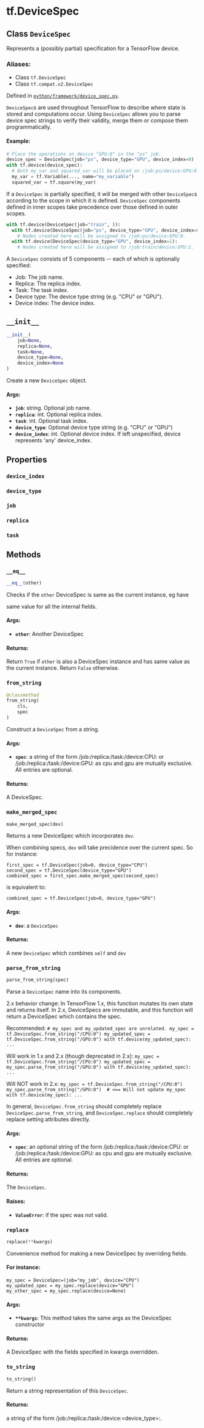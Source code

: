 <div itemscope itemtype="http://developers.google.com/ReferenceObject">
<meta itemprop="name" content="tf.DeviceSpec" />
<meta itemprop="path" content="Stable" />
<meta itemprop="property" content="device_index"/>
<meta itemprop="property" content="device_type"/>
<meta itemprop="property" content="job"/>
<meta itemprop="property" content="replica"/>
<meta itemprop="property" content="task"/>
<meta itemprop="property" content="__eq__"/>
<meta itemprop="property" content="__init__"/>
<meta itemprop="property" content="from_string"/>
<meta itemprop="property" content="make_merged_spec"/>
<meta itemprop="property" content="parse_from_string"/>
<meta itemprop="property" content="replace"/>
<meta itemprop="property" content="to_string"/>
</div>

# tf.DeviceSpec

## Class `DeviceSpec`

Represents a (possibly partial) specification for a TensorFlow device.



### Aliases:

* Class `tf.DeviceSpec`
* Class `tf.compat.v2.DeviceSpec`



Defined in [`python/framework/device_spec.py`](/code/stable/tensorflow/python/framework/device_spec.py).

<!-- Placeholder for "Used in" -->

`DeviceSpec`s are used throughout TensorFlow to describe where state is stored
and computations occur. Using `DeviceSpec` allows you to parse device spec
strings to verify their validity, merge them or compose them programmatically.

#### Example:



```python
# Place the operations on device "GPU:0" in the "ps" job.
device_spec = DeviceSpec(job="ps", device_type="GPU", device_index=0)
with tf.device(device_spec):
  # Both my_var and squared_var will be placed on /job:ps/device:GPU:0.
  my_var = tf.Variable(..., name="my_variable")
  squared_var = tf.square(my_var)
```

If a `DeviceSpec` is partially specified, it will be merged with other
`DeviceSpec`s according to the scope in which it is defined. `DeviceSpec`
components defined in inner scopes take precedence over those defined in
outer scopes.

```python
with tf.device(DeviceSpec(job="train", )):
  with tf.device(DeviceSpec(job="ps", device_type="GPU", device_index=0):
    # Nodes created here will be assigned to /job:ps/device:GPU:0.
  with tf.device(DeviceSpec(device_type="GPU", device_index=1):
    # Nodes created here will be assigned to /job:train/device:GPU:1.
```

A `DeviceSpec` consists of 5 components -- each of
which is optionally specified:

* Job: The job name.
* Replica: The replica index.
* Task: The task index.
* Device type: The device type string (e.g. "CPU" or "GPU").
* Device index: The device index.

<h2 id="__init__"><code>__init__</code></h2>

``` python
__init__(
    job=None,
    replica=None,
    task=None,
    device_type=None,
    device_index=None
)
```

Create a new `DeviceSpec` object.


#### Args:


* <b>`job`</b>: string.  Optional job name.
* <b>`replica`</b>: int.  Optional replica index.
* <b>`task`</b>: int.  Optional task index.
* <b>`device_type`</b>: Optional device type string (e.g. "CPU" or "GPU")
* <b>`device_index`</b>: int.  Optional device index.  If left
  unspecified, device represents 'any' device_index.



## Properties

<h3 id="device_index"><code>device_index</code></h3>




<h3 id="device_type"><code>device_type</code></h3>




<h3 id="job"><code>job</code></h3>




<h3 id="replica"><code>replica</code></h3>




<h3 id="task"><code>task</code></h3>






## Methods

<h3 id="__eq__"><code>__eq__</code></h3>

``` python
__eq__(other)
```

Checks if the `other` DeviceSpec is same as the current instance, eg have

   same value for all the internal fields.

#### Args:


* <b>`other`</b>: Another DeviceSpec


#### Returns:

Return `True` if `other` is also a DeviceSpec instance and has same value
as the current instance.
Return `False` otherwise.


<h3 id="from_string"><code>from_string</code></h3>

``` python
@classmethod
from_string(
    cls,
    spec
)
```

Construct a `DeviceSpec` from a string.


#### Args:


* <b>`spec`</b>: a string of the form
 /job:<name>/replica:<id>/task:<id>/device:CPU:<id>
or
 /job:<name>/replica:<id>/task:<id>/device:GPU:<id>
as cpu and gpu are mutually exclusive.
All entries are optional.


#### Returns:

A DeviceSpec.


<h3 id="make_merged_spec"><code>make_merged_spec</code></h3>

``` python
make_merged_spec(dev)
```

Returns a new DeviceSpec which incorporates `dev`.

When combining specs, `dev` will take precidence over the current spec.
So for instance:
```
first_spec = tf.DeviceSpec(job=0, device_type="CPU")
second_spec = tf.DeviceSpec(device_type="GPU")
combined_spec = first_spec.make_merged_spec(second_spec)
```

is equivalent to:
```
combined_spec = tf.DeviceSpec(job=0, device_type="GPU")
```

#### Args:


* <b>`dev`</b>: a `DeviceSpec`


#### Returns:

A new `DeviceSpec` which combines `self` and `dev`


<h3 id="parse_from_string"><code>parse_from_string</code></h3>

``` python
parse_from_string(spec)
```

Parse a `DeviceSpec` name into its components.

2.x behavior change:
  In TensorFlow 1.x, this function mutates its own state and returns itself.
  In 2.x, DeviceSpecs are immutable, and this function will return a
    DeviceSpec which contains the spec.

  Recommended:
    ```
    # my_spec and my_updated_spec are unrelated.
    my_spec = tf.DeviceSpec.from_string("/CPU:0")
    my_updated_spec = tf.DeviceSpec.from_string("/GPU:0")
    with tf.device(my_updated_spec):
      ...
    ```

  Will work in 1.x and 2.x (though deprecated in 2.x):
    ```
    my_spec = tf.DeviceSpec.from_string("/CPU:0")
    my_updated_spec = my_spec.parse_from_string("/GPU:0")
    with tf.device(my_updated_spec):
      ...
    ```

  Will NOT work in 2.x:
    ```
    my_spec = tf.DeviceSpec.from_string("/CPU:0")
    my_spec.parse_from_string("/GPU:0")  # <== Will not update my_spec
    with tf.device(my_spec):
      ...
    ```

  In general, `DeviceSpec.from_string` should completely replace
  `DeviceSpec.parse_from_string`, and `DeviceSpec.replace` should
  completely replace setting attributes directly.

#### Args:


* <b>`spec`</b>: an optional string of the form
 /job:<name>/replica:<id>/task:<id>/device:CPU:<id>
or
 /job:<name>/replica:<id>/task:<id>/device:GPU:<id>
as cpu and gpu are mutually exclusive.
All entries are optional.


#### Returns:

The `DeviceSpec`.



#### Raises:


* <b>`ValueError`</b>: if the spec was not valid.

<h3 id="replace"><code>replace</code></h3>

``` python
replace(**kwargs)
```

Convenience method for making a new DeviceSpec by overriding fields.


#### For instance:


```
my_spec = DeviceSpec=(job="my_job", device="CPU")
my_updated_spec = my_spec.replace(device="GPU")
my_other_spec = my_spec.replace(device=None)
```

#### Args:


* <b>`**kwargs`</b>: This method takes the same args as the DeviceSpec constructor


#### Returns:

A DeviceSpec with the fields specified in kwargs overridden.


<h3 id="to_string"><code>to_string</code></h3>

``` python
to_string()
```

Return a string representation of this `DeviceSpec`.


#### Returns:

a string of the form
/job:<name>/replica:<id>/task:<id>/device:<device_type>:<id>.




